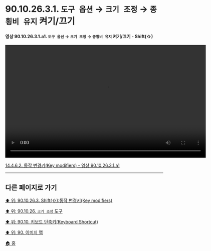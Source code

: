 # 90.10.26.3.1. `도구 옵션` → `크기 조정` → `종횡비 유지` 켜기/끄기

<a id="90-10-26-03-01-a1"></a>

#### 영상 90.10.26.3.1.a1. `도구 옵션` → `크기 조정` → `종횡비 유지` 켜기/끄기 - Shift(⇧)
<video controls="controls" width="640" height="360" src="https://github.com/wonder13662/gimp/assets/15767104/5ad9111d-1fb2-41ee-8e27-2961502bf047"></video>

[14.4.6.2. 동작 변경키(Key modifiers) - 영상 90.10.26.3.1.a1](./14-04-06-02-key_modifiers.md#90-10-26-03-01-a1)

***

## 다른 페이지로 가기

[⬆️ 위: 90.10.26.3. Shift(⇧):동작 변경키(Key modifiers)](./90-10-26-03-00-key_modifier-shift.md)

[⬆️ 위: 90.10.26. `크기 조정` 도구](./90-10-26-00-scale.md)

[⬆️ 위: 90.10. 키보드 단축키(Keyboard Shortcut)](./90-10-00-keyboard_shortcut.md)

[⬆️ 위: 90. 이미지 맵](./90-00-image-map.md)

[🏠 홈](./00-home.md)